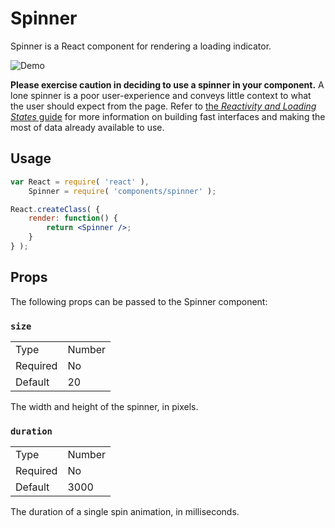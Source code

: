 Spinner
=======

Spinner is a React component for rendering a loading indicator.

<img src="https://cldup.com/H27NKdxFBN.gif" alt="Demo" />

__Please exercise caution in deciding to use a spinner in your component.__ A lone spinner is a poor user-experience and conveys little context to what the user should expect from the page. Refer to [the _Reactivity and Loading States_ guide](https://github.com/Automattic/calypso-pre-oss/blob/master/docs/reactivity.md) for more information on building fast interfaces and making the most of data already available to use.

## Usage

```jsx
var React = require( 'react' ),
	Spinner = require( 'components/spinner' );

React.createClass( {
	render: function() {
		return <Spinner />;
	}
} );
```

## Props

The following props can be passed to the Spinner component:

### `size`

<table>
	<tr><td>Type</td><td>Number</td></tr>
	<tr><td>Required</td><td>No</td></tr>
	<tr><td>Default</td><td>20</td></tr>
</table>

The width and height of the spinner, in pixels.

### `duration`

<table>
	<tr><td>Type</td><td>Number</td></tr>
	<tr><td>Required</td><td>No</td></tr>
	<tr><td>Default</td><td>3000</td></tr>
</table>

The duration of a single spin animation, in milliseconds.

